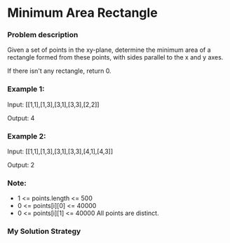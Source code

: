 # Minimum Area Rectangle

### Problem description

Given a set of points in the xy-plane, determine the minimum area of a rectangle formed from these points, with sides parallel to the x and y axes.

If there isn't any rectangle, return 0.

 

### Example 1:

Input: [[1,1],[1,3],[3,1],[3,3],[2,2]]

Output: 4


### Example 2:

Input: [[1,1],[1,3],[3,1],[3,3],[4,1],[4,3]]

Output: 2
 

### Note:

- 1 <= points.length <= 500
- 0 <= points[i][0] <= 40000
- 0 <= points[i][1] <= 40000
All points are distinct.

### My Solution Strategy

